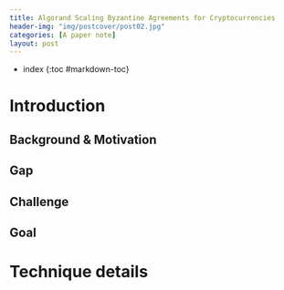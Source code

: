 ```yaml
---
title: Algorand Scaling Byzantine Agreements for Cryptocurrencies
header-img: "img/postcover/post02.jpg"
categories: [A paper note]
layout: post
---
```

- index
{:toc #markdown-toc}

# Introduction
## Background & Motivation



## Gap





## Challenge



## Goal



# Technique details

## 









